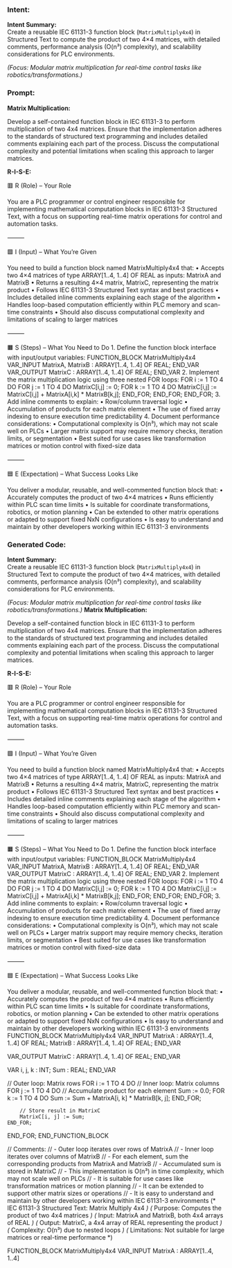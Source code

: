 ### Intent:
**Intent Summary:**  
Create a reusable IEC 61131-3 function block (`MatrixMultiply4x4`) in Structured Text to compute the product of two 4×4 matrices, with detailed comments, performance analysis (O(n³) complexity), and scalability considerations for PLC environments.  

*(Focus: Modular matrix multiplication for real-time control tasks like robotics/transformations.)*

### Prompt:
**Matrix Multiplication:**

Develop a self-contained function block in IEC 61131-3 to perform multiplication of two 4x4 matrices. Ensure that the implementation adheres to the standards of structured text programming and includes detailed comments explaining each part of the process. Discuss the computational complexity and potential limitations when scaling this approach to larger matrices.

**R-I-S-E:**

🟥 R (Role) – Your Role

You are a PLC programmer or control engineer responsible for implementing mathematical computation blocks in IEC 61131-3 Structured Text, with a focus on supporting real-time matrix operations for control and automation tasks.

⸻

🟩 I (Input) – What You’re Given

You need to build a function block named MatrixMultiply4x4 that:
	•	Accepts two 4×4 matrices of type ARRAY[1..4, 1..4] OF REAL as inputs: MatrixA and MatrixB
	•	Returns a resulting 4×4 matrix, MatrixC, representing the matrix product
	•	Follows IEC 61131-3 Structured Text syntax and best practices
	•	Includes detailed inline comments explaining each stage of the algorithm
	•	Handles loop-based computation efficiently within PLC memory and scan-time constraints
	•	Should also discuss computational complexity and limitations of scaling to larger matrices

⸻

🟧 S (Steps) – What You Need to Do
	1.	Define the function block interface with input/output variables:
 FUNCTION_BLOCK MatrixMultiply4x4
VAR_INPUT
    MatrixA, MatrixB : ARRAY[1..4, 1..4] OF REAL;
END_VAR
VAR_OUTPUT
    MatrixC : ARRAY[1..4, 1..4] OF REAL;
END_VAR
2.	Implement the matrix multiplication logic using three nested FOR loops:
FOR i := 1 TO 4 DO
    FOR j := 1 TO 4 DO
        MatrixC[i,j] := 0;
        FOR k := 1 TO 4 DO
            MatrixC[i,j] := MatrixC[i,j] + MatrixA[i,k] * MatrixB[k,j];
        END_FOR;
    END_FOR;
END_FOR;
	3.	Add inline comments to explain:
	•	Row/column traversal logic
	•	Accumulation of products for each matrix element
	•	The use of fixed array indexing to ensure execution time predictability
	4.	Document performance considerations:
	•	Computational complexity is O(n³), which may not scale well on PLCs
	•	Larger matrix support may require memory checks, iteration limits, or segmentation
	•	Best suited for use cases like transformation matrices or motion control with fixed-size data

⸻

🟦 E (Expectation) – What Success Looks Like

You deliver a modular, reusable, and well-commented function block that:
	•	Accurately computes the product of two 4×4 matrices
	•	Runs efficiently within PLC scan time limits
	•	Is suitable for coordinate transformations, robotics, or motion planning
	•	Can be extended to other matrix operations or adapted to support fixed NxN configurations
	•	Is easy to understand and maintain by other developers working within IEC 61131-3 environments

### Generated Code:
**Intent Summary:**  
Create a reusable IEC 61131-3 function block (`MatrixMultiply4x4`) in Structured Text to compute the product of two 4×4 matrices, with detailed comments, performance analysis (O(n³) complexity), and scalability considerations for PLC environments.  

*(Focus: Modular matrix multiplication for real-time control tasks like robotics/transformations.)*
**Matrix Multiplication:**

Develop a self-contained function block in IEC 61131-3 to perform multiplication of two 4x4 matrices. Ensure that the implementation adheres to the standards of structured text programming and includes detailed comments explaining each part of the process. Discuss the computational complexity and potential limitations when scaling this approach to larger matrices.

**R-I-S-E:**

🟥 R (Role) – Your Role

You are a PLC programmer or control engineer responsible for implementing mathematical computation blocks in IEC 61131-3 Structured Text, with a focus on supporting real-time matrix operations for control and automation tasks.

⸻

🟩 I (Input) – What You’re Given

You need to build a function block named MatrixMultiply4x4 that:
	•	Accepts two 4×4 matrices of type ARRAY[1..4, 1..4] OF REAL as inputs: MatrixA and MatrixB
	•	Returns a resulting 4×4 matrix, MatrixC, representing the matrix product
	•	Follows IEC 61131-3 Structured Text syntax and best practices
	•	Includes detailed inline comments explaining each stage of the algorithm
	•	Handles loop-based computation efficiently within PLC memory and scan-time constraints
	•	Should also discuss computational complexity and limitations of scaling to larger matrices

⸻

🟧 S (Steps) – What You Need to Do
	1.	Define the function block interface with input/output variables:
 FUNCTION_BLOCK MatrixMultiply4x4
VAR_INPUT
    MatrixA, MatrixB : ARRAY[1..4, 1..4] OF REAL;
END_VAR
VAR_OUTPUT
    MatrixC : ARRAY[1..4, 1..4] OF REAL;
END_VAR
2.	Implement the matrix multiplication logic using three nested FOR loops:
FOR i := 1 TO 4 DO
    FOR j := 1 TO 4 DO
        MatrixC[i,j] := 0;
        FOR k := 1 TO 4 DO
            MatrixC[i,j] := MatrixC[i,j] + MatrixA[i,k] * MatrixB[k,j];
        END_FOR;
    END_FOR;
END_FOR;
	3.	Add inline comments to explain:
	•	Row/column traversal logic
	•	Accumulation of products for each matrix element
	•	The use of fixed array indexing to ensure execution time predictability
	4.	Document performance considerations:
	•	Computational complexity is O(n³), which may not scale well on PLCs
	•	Larger matrix support may require memory checks, iteration limits, or segmentation
	•	Best suited for use cases like transformation matrices or motion control with fixed-size data

⸻

🟦 E (Expectation) – What Success Looks Like

You deliver a modular, reusable, and well-commented function block that:
	•	Accurately computes the product of two 4×4 matrices
	•	Runs efficiently within PLC scan time limits
	•	Is suitable for coordinate transformations, robotics, or motion planning
	•	Can be extended to other matrix operations or adapted to support fixed NxN configurations
	•	Is easy to understand and maintain by other developers working within IEC 61131-3 environments
FUNCTION_BLOCK MatrixMultiply4x4
VAR_INPUT
    MatrixA : ARRAY[1..4, 1..4] OF REAL;
    MatrixB : ARRAY[1..4, 1..4] OF REAL;
END_VAR

VAR_OUTPUT
    MatrixC : ARRAY[1..4, 1..4] OF REAL;
END_VAR

VAR
    i, j, k : INT;
    Sum : REAL;
END_VAR

// Outer loop: Matrix rows
FOR i := 1 TO 4 DO
    // Inner loop: Matrix columns
    FOR j := 1 TO 4 DO
        // Accumulate product for each element
        Sum := 0.0;
        FOR k := 1 TO 4 DO
            Sum := Sum + MatrixA[i, k] * MatrixB[k, j];
        END_FOR;
        
        // Store result in MatrixC
        MatrixC[i, j] := Sum;
    END_FOR;
END_FOR;
END_FUNCTION_BLOCK

// Comments:
// - Outer loop iterates over rows of MatrixA
// - Inner loop iterates over columns of MatrixB
// - For each element, sum the corresponding products from MatrixA and MatrixB
// - Accumulated sum is stored in MatrixC
// - This implementation is O(n³) in time complexity, which may not scale well on PLCs
// - It is suitable for use cases like transformation matrices or motion planning
// - It can be extended to support other matrix sizes or operations
// - It is easy to understand and maintain by other developers working within IEC 61131-3 environments
(* IEC 61131-3 Structured Text: Matrix Multiply 4x4 *)
(* Purpose: Computes the product of two 4x4 matrices *)
(* Input: MatrixA and MatrixB, both 4x4 arrays of REAL *)
(* Output: MatrixC, a 4x4 array of REAL representing the product *)
(* Complexity: O(n³) due to nested loops *)
(* Limitations: Not suitable for large matrices or real-time performance *)

FUNCTION_BLOCK MatrixMultiply4x4
VAR_INPUT
    MatrixA : ARRAY[1..4, 1..4]
